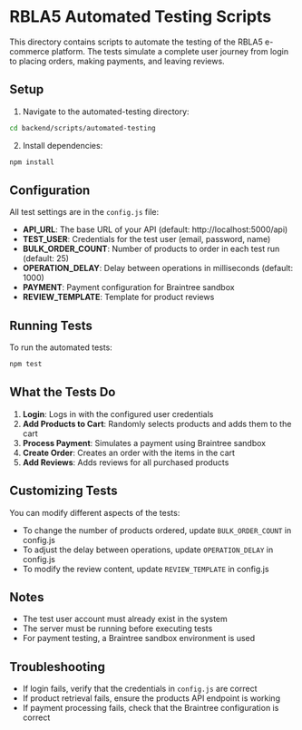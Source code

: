 # RBLA5 Automated Testing Scripts

This directory contains scripts to automate the testing of the RBLA5 e-commerce platform. The tests simulate a complete user journey from login to placing orders, making payments, and leaving reviews.

## Setup

1. Navigate to the automated-testing directory:
```bash
cd backend/scripts/automated-testing
```

2. Install dependencies:
```bash
npm install
```

## Configuration

All test settings are in the `config.js` file:

- **API_URL**: The base URL of your API (default: http://localhost:5000/api)
- **TEST_USER**: Credentials for the test user (email, password, name)
- **BULK_ORDER_COUNT**: Number of products to order in each test run (default: 25)
- **OPERATION_DELAY**: Delay between operations in milliseconds (default: 1000)
- **PAYMENT**: Payment configuration for Braintree sandbox
- **REVIEW_TEMPLATE**: Template for product reviews

## Running Tests

To run the automated tests:

```bash
npm test
```

## What the Tests Do

1. **Login**: Logs in with the configured user credentials
2. **Add Products to Cart**: Randomly selects products and adds them to the cart
3. **Process Payment**: Simulates a payment using Braintree sandbox
4. **Create Order**: Creates an order with the items in the cart
5. **Add Reviews**: Adds reviews for all purchased products

## Customizing Tests

You can modify different aspects of the tests:

- To change the number of products ordered, update `BULK_ORDER_COUNT` in config.js
- To adjust the delay between operations, update `OPERATION_DELAY` in config.js
- To modify the review content, update `REVIEW_TEMPLATE` in config.js

## Notes

- The test user account must already exist in the system
- The server must be running before executing tests
- For payment testing, a Braintree sandbox environment is used

## Troubleshooting

- If login fails, verify that the credentials in `config.js` are correct
- If product retrieval fails, ensure the products API endpoint is working
- If payment processing fails, check that the Braintree configuration is correct
